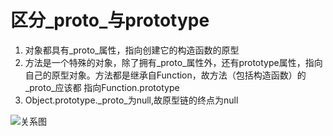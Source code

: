 # 区分_proto_与prototype
1. 对象都具有_proto_属性，指向创建它的构造函数的原型
2. 方法是一个特殊的对象，除了拥有_proto_属性外，还有prototype属性，指向自己的原型对象。方法都是继承自Function，故方法（包括构造函数）的_proto_应该都
指向Function.prototype
3. Object.prototype._proto_为null,故原型链的终点为null

![关系图](https://github.com/shly/notes/blob/master/JavaScript/shiyitu.jpg)
